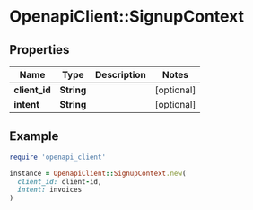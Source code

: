 # OpenapiClient::SignupContext

## Properties

| Name | Type | Description | Notes |
| ---- | ---- | ----------- | ----- |
| **client_id** | **String** |  | [optional] |
| **intent** | **String** |  | [optional] |

## Example

```ruby
require 'openapi_client'

instance = OpenapiClient::SignupContext.new(
  client_id: client-id,
  intent: invoices
)
```

